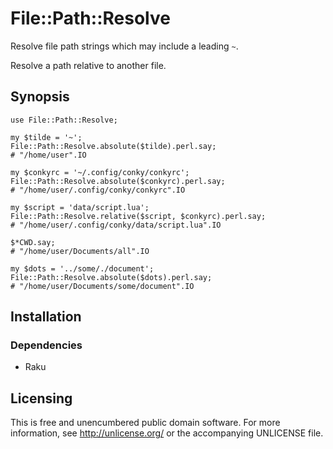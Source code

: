 # File::Path::Resolve

Resolve file path strings which may include a leading `~`.

Resolve a path relative to another file.


## Synopsis

```perl6
use File::Path::Resolve;

my $tilde = '~';
File::Path::Resolve.absolute($tilde).perl.say;
# "/home/user".IO

my $conkyrc = '~/.config/conky/conkyrc';
File::Path::Resolve.absolute($conkyrc).perl.say;
# "/home/user/.config/conky/conkyrc".IO

my $script = 'data/script.lua';
File::Path::Resolve.relative($script, $conkyrc).perl.say;
# "/home/user/.config/conky/data/script.lua".IO

$*CWD.say;
# "/home/user/Documents/all".IO

my $dots = '../some/./document';
File::Path::Resolve.absolute($dots).perl.say;
# "/home/user/Documents/some/document".IO
```


## Installation

### Dependencies

- Raku


Licensing
---------

This is free and unencumbered public domain software. For more
information, see http://unlicense.org/ or the accompanying UNLICENSE file.
